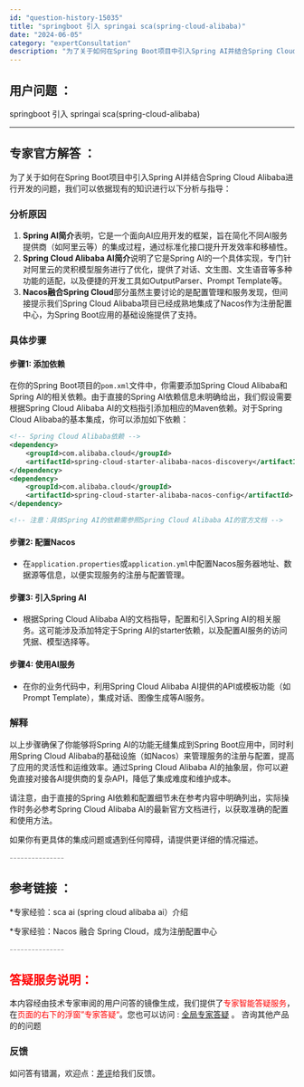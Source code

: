 ```yaml
---
id: "question-history-15035"
title: "springboot 引入 springai sca(spring-cloud-alibaba)"
date: "2024-06-05"
category: "expertConsultation"
description: "为了关于如何在Spring Boot项目中引入Spring AI并结合Spring Cloud Alibaba进行开发的问题，我们可以依据现有的知识进行以下分析与指导：### 分析原因1. **Spring AI简介**表明，它是一个面向AI应用开发的框架，旨在简化不同AI服务提供商（如阿里云等）的"
---
```


## 用户问题 ： 
 springboot 引入 springai sca(spring-cloud-alibaba) 

---------------
## 专家官方解答 ：

为了关于如何在Spring Boot项目中引入Spring AI并结合Spring Cloud Alibaba进行开发的问题，我们可以依据现有的知识进行以下分析与指导：

### 分析原因

1. **Spring AI简介**表明，它是一个面向AI应用开发的框架，旨在简化不同AI服务提供商（如阿里云等）的集成过程，通过标准化接口提升开发效率和移植性。
2. **Spring Cloud Alibaba AI简介**说明了它是Spring AI的一个具体实现，专门针对阿里云的灵积模型服务进行了优化，提供了对话、文生图、文生语音等多种功能的适配，以及便捷的开发工具如OutputParser、Prompt Template等。
3. **Nacos融合Spring Cloud**部分虽然主要讨论的是配置管理和服务发现，但间接提示我们Spring Cloud Alibaba项目已经成熟地集成了Nacos作为注册配置中心，为Spring Boot应用的基础设施提供了支持。

### 具体步骤

#### 步骤1: 添加依赖
在你的Spring Boot项目的`pom.xml`文件中，你需要添加Spring Cloud Alibaba和Spring AI的相关依赖。由于直接的Spring AI依赖信息未明确给出，我们假设需要根据Spring Cloud Alibaba AI的文档指引添加相应的Maven依赖。对于Spring Cloud Alibaba的基本集成，你可以添加如下依赖：

```xml
<!-- Spring Cloud Alibaba依赖 -->
<dependency>
    <groupId>com.alibaba.cloud</groupId>
    <artifactId>spring-cloud-starter-alibaba-nacos-discovery</artifactId>
</dependency>
<dependency>
    <groupId>com.alibaba.cloud</groupId>
    <artifactId>spring-cloud-starter-alibaba-nacos-config</artifactId>
</dependency>

<!-- 注意：具体Spring AI的依赖需参照Spring Cloud Alibaba AI的官方文档 -->
```

#### 步骤2: 配置Nacos
- 在`application.properties`或`application.yml`中配置Nacos服务器地址、数据源等信息，以便实现服务的注册与配置管理。

#### 步骤3: 引入Spring AI
- 根据Spring Cloud Alibaba AI的文档指导，配置和引入Spring AI的相关服务。这可能涉及添加特定于Spring AI的starter依赖，以及配置AI服务的访问凭据、模型选择等。

#### 步骤4: 使用AI服务
- 在你的业务代码中，利用Spring Cloud Alibaba AI提供的API或模板功能（如Prompt Template），集成对话、图像生成等AI服务。

### 解释
以上步骤确保了你能够将Spring AI的功能无缝集成到Spring Boot应用中，同时利用Spring Cloud Alibaba的基础设施（如Nacos）来管理服务的注册与配置，提高了应用的灵活性和运维效率。通过Spring Cloud Alibaba AI的抽象层，你可以避免直接对接各AI提供商的复杂API，降低了集成难度和维护成本。

请注意，由于直接的Spring AI依赖和配置细节未在参考内容中明确列出，实际操作时务必参考Spring Cloud Alibaba AI的最新官方文档进行，以获取准确的配置和使用方法。

如果你有更具体的集成问题或遇到任何障碍，请提供更详细的情况描述。


<font color="#949494">---------------</font> 


## 参考链接 ：

*专家经验：sca ai (spring cloud alibaba ai）介绍 
 
 *专家经验：Nacos 融合 Spring Cloud，成为注册配置中心 


 <font color="#949494">---------------</font> 
 


## <font color="#FF0000">答疑服务说明：</font> 

本内容经由技术专家审阅的用户问答的镜像生成，我们提供了<font color="#FF0000">专家智能答疑服务</font>，在<font color="#FF0000">页面的右下的浮窗”专家答疑“</font>。您也可以访问 : [全局专家答疑](https://opensource.alibaba.com/chatBot) 。 咨询其他产品的的问题

### 反馈
如问答有错漏，欢迎点：[差评](https://ai.nacos.io/user/feedbackByEnhancerGradePOJOID?enhancerGradePOJOId=15101)给我们反馈。

